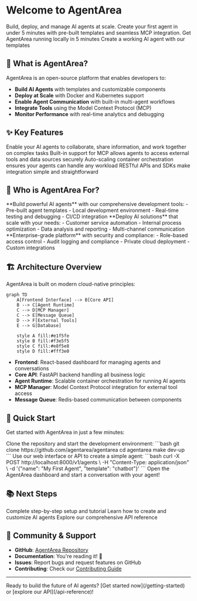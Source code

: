 # Welcome to AgentArea

<Info>
Build, deploy, and manage AI agents at scale. Create your first agent in under 5 minutes with pre-built templates and seamless MCP integration.
</Info>

<CardGroup cols={2}>
  <Card title="⚡ Quick Start" icon="rocket" href="/getting-started">
    Get AgentArea running locally in 5 minutes
  </Card>
  <Card title="🤖 Build Your First Agent" icon="bot" href="/building-agents">
    Create a working AI agent with our templates
  </Card>
</CardGroup>

## 🚀 What is AgentArea?

AgentArea is an open-source platform that enables developers to:

- **Build AI Agents** with templates and customizable components
- **Deploy at Scale** with Docker and Kubernetes support
- **Enable Agent Communication** with built-in multi-agent workflows
- **Integrate Tools** using the Model Context Protocol (MCP)
- **Monitor Performance** with real-time analytics and debugging

## ✨ Key Features

<CardGroup cols={2}>
  <Card title="Multi-Agent Communication" icon="bot">
    Enable your AI agents to collaborate, share information, and work together on complex tasks
  </Card>
  
  <Card title="Model Context Protocol" icon="link">
    Built-in support for MCP allows agents to access external tools and data sources securely
  </Card>
  
  <Card title="Scalable Infrastructure" icon="server">
    Auto-scaling container orchestration ensures your agents can handle any workload
  </Card>
  
  <Card title="Developer-Friendly APIs" icon="code">
    RESTful APIs and SDKs make integration simple and straightforward
  </Card>
</CardGroup>

## 🎯 Who is AgentArea For?

<Tabs>
  <Tab title="Developers">
    **Build powerful AI agents** with our comprehensive development tools:
    - Pre-built agent templates
    - Local development environment
    - Real-time testing and debugging
    - CI/CD integration
  </Tab>
  
  <Tab title="Businesses">
    **Deploy AI solutions** that scale with your needs:
    - Customer service automation
    - Internal process optimization
    - Data analysis and reporting
    - Multi-channel communication
  </Tab>
  
  <Tab title="Enterprises">
    **Enterprise-grade platform** with security and compliance:
    - Role-based access control
    - Audit logging and compliance
    - Private cloud deployment
    - Custom integrations
  </Tab>
</Tabs>

## 🏗️ Architecture Overview

AgentArea is built on modern cloud-native principles:

```mermaid
graph TD
    A[Frontend Interface] --> B[Core API]
    B --> C[Agent Runtime]
    C --> D[MCP Manager]
    C --> E[Message Queue]
    D --> F[External Tools]
    E --> G[Database]
    
    style A fill:#e1f5fe
    style B fill:#f3e5f5
    style C fill:#e8f5e8
    style D fill:#fff3e0
```

- **Frontend**: React-based dashboard for managing agents and conversations
- **Core API**: FastAPI backend handling all business logic
- **Agent Runtime**: Scalable container orchestration for running AI agents
- **MCP Manager**: Model Context Protocol integration for external tool access
- **Message Queue**: Redis-based communication between components

## 🚀 Quick Start

Get started with AgentArea in just a few minutes:

<Steps>
  <Step title="Installation">
    Clone the repository and start the development environment:
    ```bash
    git clone https://github.com/agentarea/agentarea
    cd agentarea
    make dev-up
    ```
  </Step>
  
  <Step title="Create Your First Agent">
    Use our web interface or API to create a simple agent:
    ```bash
    curl -X POST http://localhost:8000/v1/agents \
      -H "Content-Type: application/json" \
      -d '{"name": "My First Agent", "template": "chatbot"}'
    ```
  </Step>
  
  <Step title="Start Chatting">
    Open the AgentArea dashboard and start a conversation with your agent!
  </Step>
</Steps>

## 📚 Next Steps

<CardGroup cols={3}>
  <Card title="Getting Started Guide" icon="rocket" href="/getting-started">
    Complete step-by-step setup and tutorial
  </Card>
  
  <Card title="Core Concepts" icon="lightbulb" href="/building-agents">
    Learn how to create and customize AI agents
  </Card>
  
  <Card title="API Documentation" icon="terminal" href="/api-reference">
    Explore our comprehensive API reference
  </Card>
</CardGroup>

## 🤝 Community & Support

- **GitHub**: [AgentArea Repository](https://github.com/agentarea/agentarea)
- **Documentation**: You're reading it! 📖
- **Issues**: Report bugs and request features on GitHub
- **Contributing**: Check our [Contributing Guide](/contributing)

---

<Note>
Ready to build the future of AI agents? [Get started now](/getting-started) or [explore our API](/api-reference)!
</Note>